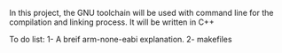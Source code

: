 
In this project, the GNU toolchain will be used with command line for the compilation and linking process.
It will be written in C++


To do list:
  1- A breif arm-none-eabi explanation.
  2- makefiles
  
  
